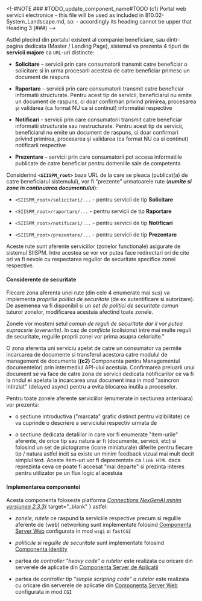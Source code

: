 <!-#NOTE ### #TODO_update_component_name#TODO (c1) Portal web servicii electronice
    - this file will be used as included in 810.02-System_Landscape.md, so:
    - accordingly its heading cannot be upper that Heading 3 (###)
-->


Astfel plecind din portalul existent al companiei beneficiare, sau dintr-pagina dedicata (Master / Landing Page), sistemul va prezenta 4 tipuri de **servicii majore** ca `URL`-uri distincte: <!-- -#NOTE mk-UTF8 (din ANPM matrice complianta 64-67) -->

* **Solicitare** – servicii prin care consumatorii transmit catre beneficiar o solicitare si in urma procesarii acesteia de catre beneficiar primesc un document de raspuns

* **Raportare** – servicii prin care consumatorii transmit catre beneficiar informatii structurate. Pentru acest tip de servicii, beneficiarul nu emite un document de raspuns, ci doar confirmari privind primirea, procesarea și validarea (ca format NU ca si continut) informatiei respective

* **Notificari** - servicii prin care consumatorii transmit catre beneficiar informatii structurate sau nestructurate. Pentru acest tip de servicii, beneficiarul nu emite un document de raspuns, ci doar confirmari privind primirea, procesarea și validarea (ca format NU ca si continut) notificarii respective <!-- -#FIXME aceasta cred ca ar trebui sa fie ANPM --to-- consumator | modelul acest este deja la item anterior "Raportare" -->

* **Prezentare** – servicii prin care consumatorii pot accesa informatiile publicate de catre beneficiar pentru domeniile sale de competenta


Considerind **`<SIISPM_root>`** baza URL de la care se pleaca (publicat(a) de catre beneficiarul sistemului), vor fi “prezente” urmatoarele rute (***numite si zone in continuarea documentului***):

* `<SIISPM_root>/solicitari/...` - pentru servicii de tip **Solicitare**

* `<SIISPM_root>/raportare/...` - pentru servicii de tip **Raportare**

* `<SIISPM_root>/notificari/...` - pentru servicii de tip **Notificari**

* `<SIISPM_root>/prezentare/...` - pentru servicii de tip **Prezentare**

Aceste rute sunt aferente serviciilor (zonelor functionale) asigurate de sistemul SIISPM. Intre acestea se vor vor putea face redirectari ori de cite ori va fi nevoie cu respectarea regulior de securitate specifice zonei respective.




#### Considerente de securitate

Fiecare zona aferenta unei rute (din cele 4 enumerate mai sus) va implementa *propriile politici de securitate* (de ex autentificare si autorizare). De asemenea va fi disponibil si un *set de politici de securitate comun* tuturor zonelor, modificarea acestuia afectind toate zonele.

Zonele vor mosteni setul *comun de reguli de securitate dar il vor putea supracsrie (overwrite)*. In caz de *conflicte* (colisions) intre mai multe reguli de securitate, regulile proprii zonei vor prima asupra celorlalte."


O zona aferenta uni serviciu apelat de catre un consumator va permite incarcarea de documente si transferul acestora catre modulul de management de documente (**(c2)** Componenta pentru Managementul documentelor) prin intermediul API-ului acestuia. Confirmarea preluarii unui document se va face de catre zona de servicii dedicata notificarilor ce va fi la rindul ei apelata la incarcarea unui document insa in mod "asincron intirziat" (delayed async) pentru a evita blocarea inutila a proceselor. <!-- -#NOTE din ANPM matrice complianta 68 -->

Pentru toate zonele aferente serviciilor (enumerate in sectiunea anterioara) vor prezenta: <!-- -#NOTE din ANPM matrice complianta 70 -->

* o sectiune introductiva ("marcata" grafic distinct pentru vizibilitate) ce va cuprinde o descriere a serviciului respectiv urmata de

* o sectiune dedicata detaliilor in care vor fi enumerate "item-urile" aferente, de orice tip sau natura ar fi (documente, servicii, etc) si folosind un set de pictograme (icone miniaturale) diferite pentru fiecare tip / natura astfel incit sa existe un minim feedback vizual mai mult decit simplul text. Aceste item-uri vor fi deprezentate ca `link HTML` daca reprezinta ceva ce poate fi accesat "mai departe" si prezinta interes pentru utilizator pe un flux logic al acestuia




#### Implementarea componentei

Acesta componenta foloseste platforma [*Connections NexGenAI minim versiunea 2.3.3*](http://nexgenai.app/v2.3.3){ target="_blank" } astfel:

* *zonele, rutele* ce raspund la serviciile respective precum si regulile aferente de (web) networking sunt implementate folosind [Componenta Server Web](https://nexgenai.app/v2.3.3/comp_server_web.html) configurata in mod `wsgi` si `fastCGI`

* *politicile si regulile de securitate* sunt implementate folosind [Componenta identity](https://nexgenai.app/v2.3.3/comp_identity.html)

* partea de *controller "heavy code" a rutelor* este realizata cu oricare din serverele de aplicatie din [Componenta Server de Aplicatii](https://nexgenai.app/v2.3.3/comp_server_app.html)

* partea de *controller tip "simple scripting code" a rutelor* este realizata cu oricare din serverele de aplicatie din [Componenta Server Web](https://nexgenai.app/v2.3.3/comp_server_web.html) configurata in mod `CGI`


